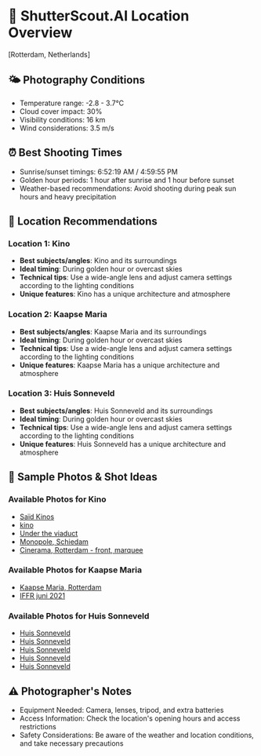 # 📍 ShutterScout.AI Location Overview
[Rotterdam, Netherlands]

## 🌤️ Photography Conditions
- Temperature range: -2.8 - 3.7°C
- Cloud cover impact: 30%
- Visibility conditions: 16 km
- Wind considerations: 3.5 m/s

## ⏰ Best Shooting Times
- Sunrise/sunset timings: 6:52:19 AM / 4:59:55 PM
- Golden hour periods: 1 hour after sunrise and 1 hour before sunset
- Weather-based recommendations: Avoid shooting during peak sun hours and heavy precipitation

## 📸 Location Recommendations
### Location 1: Kino
- **Best subjects/angles**: Kino and its surroundings
- **Ideal timing**: During golden hour or overcast skies
- **Technical tips**: Use a wide-angle lens and adjust camera settings according to the lighting conditions
- **Unique features**: Kino has a unique architecture and atmosphere

### Location 2: Kaapse Maria
- **Best subjects/angles**: Kaapse Maria and its surroundings
- **Ideal timing**: During golden hour or overcast skies
- **Technical tips**: Use a wide-angle lens and adjust camera settings according to the lighting conditions
- **Unique features**: Kaapse Maria has a unique architecture and atmosphere

### Location 3: Huis Sonneveld
- **Best subjects/angles**: Huis Sonneveld and its surroundings
- **Ideal timing**: During golden hour or overcast skies
- **Technical tips**: Use a wide-angle lens and adjust camera settings according to the lighting conditions
- **Unique features**: Huis Sonneveld has a unique architecture and atmosphere

## 🎯 Sample Photos & Shot Ideas
### Available Photos for Kino
- [Saïd Kinos](https://farm66.staticflickr.com/65535/51681227891_358a3ed947.jpg)
- [kino](https://farm5.staticflickr.com/4834/46916845212_62316e393a.jpg)
- [Under the viaduct](https://farm66.staticflickr.com/65535/53459293280_514ce425f0.jpg)
- [Monopole, Schiedam](https://farm5.staticflickr.com/4051/4498839455_ce0a560cdf.jpg)
- [Cinerama, Rotterdam - front, marquee](https://farm1.staticflickr.com/46/147789841_742548183d.jpg)
### Available Photos for Kaapse Maria
- [Kaapse Maria, Rotterdam](https://farm66.staticflickr.com/65535/52078631977_ed07e9abfb.jpg)
- [IFFR juni 2021](https://farm66.staticflickr.com/65535/51236302174_aa6d4216e3.jpg)
### Available Photos for Huis Sonneveld
- [Huis Sonneveld](https://farm66.staticflickr.com/65535/48891663856_8608ceca4e.jpg)
- [Huis Sonneveld](https://farm66.staticflickr.com/65535/49617517157_5a0bc7b719.jpg)
- [Huis Sonneveld](https://farm66.staticflickr.com/65535/48901795788_b6850339a5.jpg)
- [Huis Sonneveld](https://farm66.staticflickr.com/65535/48891841427_ba8c50374d.jpg)
- [Huis Sonneveld](https://farm66.staticflickr.com/65535/48891841727_4788ff3615.jpg)
## ⚠️ Photographer's Notes
- Equipment Needed: Camera, lenses, tripod, and extra batteries
- Access Information: Check the location's opening hours and access restrictions
- Safety Considerations: Be aware of the weather and location conditions, and take necessary precautions